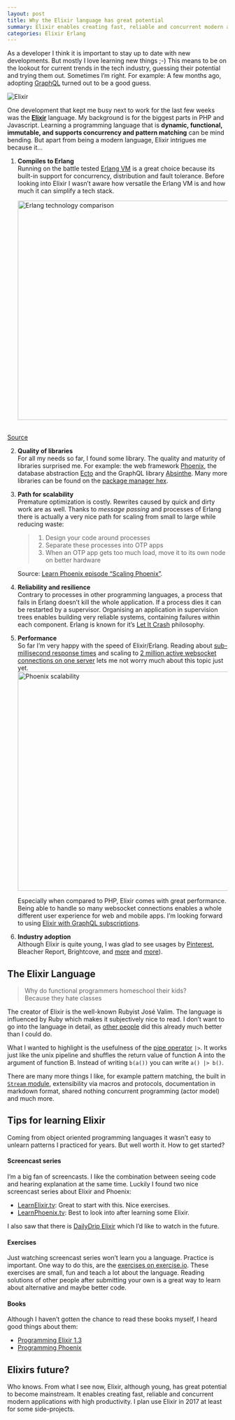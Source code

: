 ```yaml
---
layout: post
title: Why the Elixir language has great potential 
summary: Elixir enables creating fast, reliable and concurrent modern applications with high productivity
categories: Elixir Erlang 
---
```


As a developer I think it is important to stay up to date with new developments. But mostly I love learning new things ;-) 
This means to be on the lookout for current trends in the tech industry, guessing their potential and trying them out. Sometimes I’m right. For example: A few months ago, adopting [GraphQL](https://enrise.com/2016/10/why-we-use-graphql/) turned out to be a good guess.  

![Elixir](https://cloud.githubusercontent.com/assets/133832/21369161/f3b8dae6-c705-11e6-8f9e-2195ebb85a95.png)

One development that kept me busy next to work for the last few weeks was the **[Elixir](http://elixir-lang.org)** language. My background is for the biggest parts in PHP and Javascript. Learning a programming language that is **dynamic, functional, immutable, and supports concurrency and pattern matching** can be mind bending. But apart from being a modern language, Elixir intrigues me because it… 

1. **Compiles to Erlang**<br />
    Running on the battle tested [Erlang VM](https://www.erlang.org) is a great choice because its built-in support for concurrency, distribution and fault tolerance. Before looking into Elixir I wasn’t aware how versatile the Erlang VM is and how much it can simplify a tech stack.
    
    <img src="https://cloud.githubusercontent.com/assets/133832/21369162/f3bbf0aa-c705-11e6-8fb8-5f163eb47cd4.jpg" title="Erlang technology comparison" style="width: 500px">
  <br/>[Source](https://www.manning.com/books/elixir-in-action)

2. **Quality of libraries**<br />
For all my needs so far, I found some library. The quality and maturity of libraries surprised me. For example: the web framework [Phoenix](http://www.phoenixframework.org), the database abstraction [Ecto](https://hexdocs.pm/ecto/getting-started.html) and the GraphQL library [Absinthe](http://absinthe-graphql.org). Many more libraries can be found on the [package manager hex](https://hex.pm).
  
3. **Path for scalability**<br />
Premature optimization is costly. Rewrites caused by quick and dirty work are as well. Thanks to *message passing* and processes of Erlang there is actually a very nice path for scaling from small to large while reducing waste:
    > 1. Design your code around processes
    > 2. Separate these processes into OTP apps
    > 3. When an OTP app gets too much load, move it to its own node on better hardware

    Source: [Learn Phoenix episode “Scaling Phoenix”](https://www.learnphoenix.tv/episodes/scaling).
    

4. **Reliability and resilience**<br />
Contrary to processes in other programming languages, a process that fails in Erlang doesn’t kill the whole application. If a process dies it can be restarted by a supervisor. Organising an application in supervision trees enables building very reliable systems, containing failures within each component. Erlang is known for it’s [Let It Crash](http://verraes.net/2014/12/erlang-let-it-crash/) philosophy.

5. **Performance**<br />
  So far I’m very happy with the speed of Elixir/Erlang. Reading about [sub-millisecond response times](https://engineering.pinterest.com/blog/introducing-new-open-source-tools-elixir-community) and scaling to [2 million active websocket connections on one server](http://www.phoenixframework.org/blog/the-road-to-2-million-websocket-connections) lets me not worry much about this topic just yet.   
    <img src="https://cloud.githubusercontent.com/assets/133832/21369160/f3b89130-c705-11e6-861a-e5a72728eb7c.png" title="Phoenix scalability" style="width: 500px">

    Especially when compared to PHP, Elixir comes with great performance. Being able to handle so many websocket connections enables a whole different user experience for web and mobile apps. I’m looking forward to using [Elixir with GraphQL subscriptions](https://dev-blog.apollodata.com/graphql-subscriptions-in-apollo-client-9a2457f015fb#.weuza15z1).

6. **Industry adoption**<br /> 
Although Elixir is quite young, I was glad to see usages by [Pinterest](https://engineering.pinterest.com/blog/introducing-new-open-source-tools-elixir-community), Bleacher Report, Brightcove, and [more](https://www.quora.com/What-big-projects-use-Elixir) and [more](https://github.com/doomspork/elixir-companies)).


## The Elixir Language 

> Why do functional programmers homeschool their kids?<br />
> Because they hate classes

The creator of Elixir is the well-known Rubyist José Valim. 
The language is influenced by Ruby which makes it subjectively nice to read. I don’t want to go into the language in detail, as [other people](http://elixir-lang.org/getting-started/introduction.html) did this already much better than I could do.

What I wanted to highlight is the usefulness of the [pipe operator](http://elixir-lang.org/getting-started/enumerables-and-streams.html#the-pipe-operator) `|>`. It works just like the unix pipeline and shuffles the return value of function A into the argument of function B. Instead of writing `b(a())` you can write `a() |> b()`.  

There are many more things I like, for example pattern matching, the built in [`Stream` module](https://hexdocs.pm/elixir/Stream.html), extensibility via macros and protocols, documentation in markdown format, shared nothing concurrent programming (actor model) and much more. 

## Tips for learning Elixir
Coming from object oriented programming languages it wasn’t easy to unlearn patterns I practiced for years. But well worth it. How to get started?

#### Screencast series
I’m a big fan of screencasts. I like the combination between seeing code and hearing explanation at the same time. Luckily I found two nice screencast series about Elixir and Phoenix:

- [LearnElixir.tv](https://www.learnelixir.tv): Great to start with this. Nice exercises. 
- [LearnPhoenix.tv](https://www.learnphoenix.tv): Best to look into after learning some Elixir.

I also saw that there is [DailyDrip Elixir](https://www.dailydrip.com/topics/elixir) which I’d like to watch in the future.  

#### Exercises
Just watching screencast series won’t learn you a language. Practice is important. One way to do this, are the [exercises on exercise.io](http://exercism.io/languages/elixir/exercises). These exercises are small, fun and teach a lot about the language. Reading solutions of other people after submitting your own is a great way to learn about alternative and maybe better code.   

#### Books
Although I haven’t gotten the chance to read these books myself, I heard good things about them:

- [Programming Elixir 1.3](https://pragprog.com/book/elixir13/programming-elixir-1-3)
- [Programming Phoenix](https://pragprog.com/book/phoenix/programming-phoenix)

## Elixirs future?
Who knows. From what I see now, Elixir, although young, has great potential to become mainstream. It enables creating fast, reliable and concurrent modern applications with high productivity. I plan use Elixir in 2017 at least for some side-projects. 
